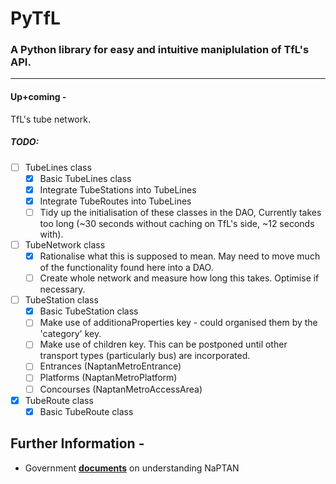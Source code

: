 # PyTfL

### A Python library for easy and intuitive maniplulation of TfL's API.

----------

#### Up+coming -
TfL's tube network.

##### TODO:

- [ ] TubeLines class
    - [x] Basic TubeLines class
    - [x] Integrate TubeStations into TubeLines
    - [x] Integrate TubeRoutes into TubeLines
    - [ ] Tidy up the initialisation of these classes in the DAO, Currently takes too long (~30 seconds without caching on TfL's side, ~12 seconds with).
- [ ] TubeNetwork class
    - [x] Rationalise what this is supposed to mean. May need to move much of the functionality found here into a DAO.
    - [ ] Create whole network and measure how long this takes. Optimise if necessary.
- [ ] TubeStation class
    - [x] Basic TubeStation class
    - [ ] Make use of additionaProperties key - could organised them by the 'category' key.
    - [ ] Make use of children key. This can be postponed until other transport types (particularly bus) are incorporated.
    - [ ] Entrances (NaptanMetroEntrance)
    - [ ] Platforms (NaptanMetroPlatform)
    - [ ] Concourses (NaptanMetroAccessArea)
- [x] TubeRoute class
    - [x] Basic TubeRoute class

## Further Information -

- Government [**documents**](https://www.gov.uk/government/publications/national-public-transport-access-node-schema) on understanding NaPTAN

